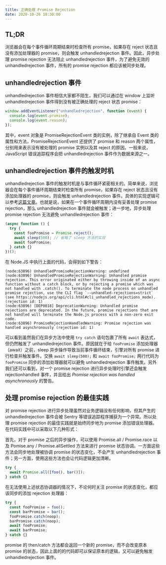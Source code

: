 ```yaml
---
title: 正确处理 Promise Rejection
date: 2020-10-26 18:30:00
---
```


## TL;DR

浏览器会在每个事件循环周期结束时检查所有 promise，如果存在 reject 状态且没有添加处理器的 promise，则会触发 unhandledrejection 事件。因此，异步处理 promise rejection 无法阻止 unhandledrejection 事件，为了避免无效的 unhandledrejection 事件，所有的 promise rejection 都应该被同步处理。

## unhandledrejection 事件

unhandledrejection 事件相信大家都不陌生，我们可以通过在 window 上监听 unhandledrejection 事件得到没有被正确处理的 reject 状态 promise：

```js
window.addEventListener("unhandledrejection", function (event) {
  console.log(event.promise);
  console.log(event.reason);
});
```

其中，event 对象是 PromiseRejectionEvent 类的实例，除了继承自 Event 类的属性和方法，PromiseRejectionEvent 还提供了 promise 和 reason 两个属性，分别用来表示没有被处理的 promise 实例以及其 reject 的原因。一般来说，JavaScript 错误追踪程序会把 unhandledrejection 事件作为数据来源之一。

## unhandledrejection 事件的触发时机

unhandledrejection 事件的触发时机是与事件循环紧密相关的。简单来说，浏览器会在每个事件循环周期结束时检查所有 promise，如果存在 reject 状态且没有添加处理器的 promise，则会触发 unhandledrejection 事件。具体的实现逻辑可以参考[这篇文章](https://zhuanlan.zhihu.com/p/62210238)。也就是说，如果在一个事件循环周期内没有妥善处理 promise rejection，那么 unhandledrejection 事件就会被触发；进一步地，异步处理 promise rejection 无法避免 unhandledrejection 事件：

```js
(async function () {
  try {
    const fooPromise = Promise.reject();
    await sleep(500); // 省略了 sleep 方法的实现
    await fooPromise;
  } catch {}
})();
```

在 Node.JS 中执行上面的代码，会得到如下警告：

```
(node:63896) UnhandledPromiseRejectionWarning: undefined
(node:63896) UnhandledPromiseRejectionWarning: Unhandled promise rejection. This error originated either by throwing inside of an async function without a catch block, or by rejecting a promise which was not handled with .catch(). To terminate the node process on unhandled promise rejection, use the CLI flag `--unhandled-rejections=strict` (see https://nodejs.org/api/cli.html#cli_unhandled_rejections_mode). (rejection id: 1)
(node:63896) [DEP0018] DeprecationWarning: Unhandled promise rejections are deprecated. In the future, promise rejections that are not handled will terminate the Node.js process with a non-zero exit code.
(node:63896) PromiseRejectionHandledWarning: Promise rejection was handled asynchronously (rejection id: 1)
```

可以看到虽然我们在异步方法中使用 `try catch` 语句包裹了所有 `await` 表达式，但仍然触发了 unhandledrejection 事件。原因就在于给 `fooPromise` 添加处理器（await）之前，sleep 异步操作导致当前事件循环结束，引擎对所有 promise 进行检查并触发事件。交换 `await sleep(500);` 和 `await fooPromise;` 两行代码为 `fooPromise` 同步的添加处理器就可以避免 unhandledrejection 事件触发。另外我们还可以看到，对一个 promise rejection 进行异步处理时引擎还会触发 rejectionhandled 事件，并且给出 _Promise rejection was handled asynchronously_ 的警告。

## 处理 promise rejection 的最佳实践

对 promise rejection 进行异步处理虽然对业务逻辑没有任何影响，但其产生的 unhandledrejection 事件会被 Sentry 等错误追踪程序捕获为一个异常。所以处理 promise rejection 的最佳实践就是始终同步地为 promise 添加错误处理器。在代码实践中可以采取以下几种形式：

首先，对于 promise 之后的异步操作，可以使用 Promise.all / Promise.race 以及 Pomise.any / Promise.allSettled 方法来进行 promise 状态协调。一方面这些方法会同步地处理被协调 promise 的状态变化，不会产生 unhandledrejection 事件；另一方面，使用这些方法也会让代码逻辑更加清晰。

```js
try {
  await Promise.all([foo(), bar()]);
} catch {}
```

在无法使用上述状态协调器的情况下，不论何时关注 promise 的状态变化，都应该同步的添加 rejection 处理器：

```js
try {
  const fooPromise = foo();
  const barPromise = bar();
  fooPromise.catch(noop);
  barPromise.catch(noop);
  await fooPromise;
  await barPromise;
} catch {}
```

promise 的 then/catch 方法都会返回一个新的 promise，而不会改变原本 promise 的状态，因此上面的的代码即可以保证原本的逻辑，又可以避免触发 unhandledrejection 事件。
